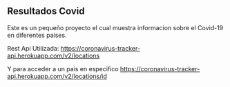 ## Resultados Covid


Este es un pequeño proyecto el cual muestra informacion sobre el Covid-19 en diferentes paises.

Rest Api Utilizada: https://coronavirus-tracker-api.herokuapp.com/v2/locations

Y para acceder a un pais en especifico
https://coronavirus-tracker-api.herokuapp.com/v2/locations/id
